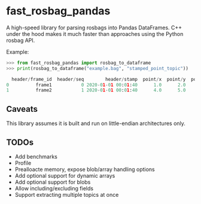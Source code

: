 # fast_rosbag_pandas

A high-speed library for parsing rosbags into Pandas DataFrames. C++ under the hood makes it much faster than approaches using the Python rosbag API.

Example:
```py
>>> from fast_rosbag_pandas import rosbag_to_dataframe
>>> print(rosbag_to_dataframe("example.bag", "stamped_point_topic"))

  header/frame_id  header/seq        header/stamp  point/x  point/y  point/z
0          frame1           0 2020-01-01 00:01:40      1.0      2.0      3.0
1          frame2           1 2020-01-01 00:01:40      4.0      5.0      6.0
```

## Caveats
This library assumes it is built and run on little-endian architectures only.

## TODOs
* Add benchmarks
* Profile
* Prealloacte memory, expose blob/array handling options
* Add optional support for dynamic arrays 
* Add optional support for blobs
* Allow including/excluding fields
* Support extracting multiple topics at once